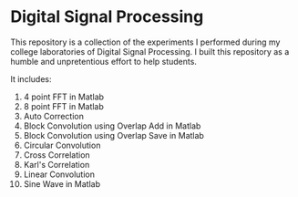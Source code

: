 # Digital Signal Processing
This repository is a collection of the experiments I performed during my college laboratories of Digital Signal Processing. I built this repository as a humble and unpretentious effort to help students. 

It includes:
1. 4 point FFT in Matlab
2. 8 point FFT in Matlab
3. Auto Correction
4. Block Convolution using Overlap Add in Matlab
5. Block Convolution using Overlap Save in Matlab
6. Circular Convolution
7. Cross Correlation
8. Karl's Correlation
9. Linear Convolution
10. Sine Wave in Matlab

